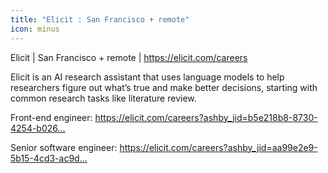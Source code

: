 ```yaml
---
title: "Elicit : San Francisco + remote"
icon: minus
---
```

Elicit | San Francisco + remote | <a href="https:&#x2F;&#x2F;elicit.com&#x2F;careers" rel="nofollow">https:&#x2F;&#x2F;elicit.com&#x2F;careers</a>

Elicit is an AI research assistant that uses language models to help researchers figure out what’s true and make better decisions, starting with common research tasks like literature review.

Front-end engineer: <a href="https:&#x2F;&#x2F;elicit.com&#x2F;careers?ashby_jid=b5e218b8-8730-4254-b026-1fe2fe02c3eb" rel="nofollow">https:&#x2F;&#x2F;elicit.com&#x2F;careers?ashby_jid=b5e218b8-8730-4254-b026...</a>

Senior software engineer: <a href="https:&#x2F;&#x2F;elicit.com&#x2F;careers?ashby_jid=aa99e2e9-5b15-4cd3-ac9d-9c9177ff61c8" rel="nofollow">https:&#x2F;&#x2F;elicit.com&#x2F;careers?ashby_jid=aa99e2e9-5b15-4cd3-ac9d...</a>
